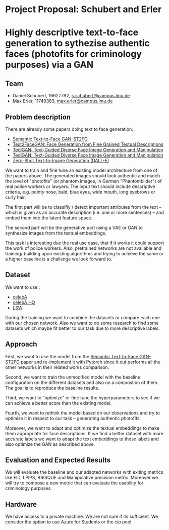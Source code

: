 # Project Proposal: Schubert and Erler

# Highly descriptive text-to-face generation to sythezise authentic faces (photofits for criminology purposes) via a GAN

## Team

- Daniel Schubert, 16627792, s.schubert@campus.lmu.de
- Max Erler, 11749383, max.erler@campus.lmu.de

## Problem description

There are already some papers doing text to face generation:

- [Semantic Text-to-Face GAN-ST2FG](https://arxiv.org/pdf/2107.10756.pdf)
- [Text2FaceGAN: Face Generation from Fine Grained Textual Descriptions](https://arxiv.org/pdf/1911.11378.pdf)
- [TediGAN: Text-Guided Diverse Face Image Generation and Manipulation](https://openaccess.thecvf.com/content/CVPR2021/papers/Xia_TediGAN_Text-Guided_Diverse_Face_Image_Generation_and_Manipulation_CVPR_2021_paper.pdf)
- [TediGAN: Text-Guided Diverse Face Image Generation and Manipulation](https://ieeexplore.ieee.org/stamp/stamp.jsp?tp=&arnumber=9163356)
- [Zero-Shot Text-to-Image Generation (DALL-E)](https://arxiv.org/abs/2102.12092)

We want to train and fine tune an existing model architecture from one of the papers above. The generated images should look authentic and match the level of "photofits" (or phantom images, in German "Phantombilder") of real police workers or lawyers. The input text should include descriptive criteria, e.g. pointy nose, bald, blue eyes, wide mouth, long eyebrows or curly hair.

The first part will be to classifiy / detect important attributes from the text – which is given as an accurate description (i.e. one or more sentences) – and embed them into the latent feature space.

The second part will be the generative part using a VAE or GAN to synthesize images from the textual embeddings.

This task is interesting due the real use case, that if it works it could support the work of police workers. Also, pretrained networks are not available and training/ building upon existing algorithms and trying to achieve the same or a higher baseline is a challenge we look forward to.

## Dataset

We want to use :

- [celebA](https://mmlab.ie.cuhk.edu.hk/projects/CelebA.html)
- [celebA HQ](http://mmlab.ie.cuhk.edu.hk/projects/CelebA/CelebAMask_HQ.html#:~:text=CelebAMask%2DHQ%20is%20a%20large,facial%20attributes%20corresponding%20to%20CelebA.)
- [LSW](http://vis-www.cs.umass.edu/lfw/)

During the training we want to combine the datasets or compare each one with our chosen network. Also we want to do some research to find some datasets which maybe fit better to our task due to more descriptive labels.

## Approach

First, we want to use the model from the [Semantic Text-to-Face GAN-ST2FG](https://arxiv.org/pdf/2107.10756.pdf) paper and re-implement it with Pytorch since it out performs all the other networks in their related works comparison. 

Second, we want to train the unmodified model with the baseline configuration on the different datasets and also on a compostion of them. The goal is to reproduce the baseline results.

Third, we want to "optimize" or fine tune the hyperparameters to see if we can achieve a better score than the existing model.

Fourth, we want to rethink the model based on our observations and try to optimize it in respect to our task – generating authentic photofits.

Moreover, we want to adapt and optimize the textual embeddings to make them appropriate for face descriptions. If we find a better dataset with more accurate labels we want to adapt the text embeddings to those labels and also optimize the GAN as described above.

## Evaluation and Expected Results

We will evaluate the baseline and our adapted networks with exiting metrics like FID, LPIPS, BRISQUE and Manipulative precision metric. Moreover we will try to compose a new metric that can evaluate the usability for criminology purposes.

## Hardware

We have access to a private machine. We are not sure if its sufficient. We consider the option to use Azure for Students or the cip pool.